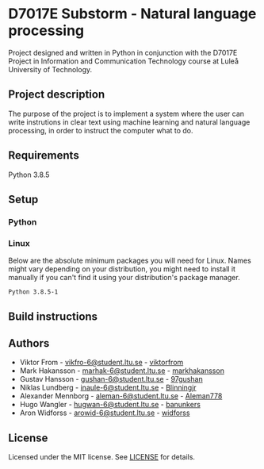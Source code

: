 # D7017E Substorm - Natural language processing
Project designed and written in Python in conjunction with the D7017E Project in Information and Communication Technology course at Luleå University of Technology.

## Project description
The purpose of the project is to implement a system where the user can write instrutions in clear text using machine learning and natural language processing, in order to instruct the computer what to do. 

## Requirements
Python 3.8.5

## Setup

### Python

### Linux
Below are the absolute minimum packages you will need for Linux. Names might vary depending on your distribution, you might need to install it manually if you can't find it using your distribution's package manager.
```
Python 3.8.5-1
```

## Build instructions

## Authors
* Viktor From - vikfro-6@student.ltu.se - [viktorfrom](https://github.com/viktorfrom)
* Mark Hakansson - marhak-6@student.ltu.se - [markhakansson](https://github.com/markhakansson)
* Gustav Hansson - gushan-6@student.ltu.se - [97gushan](https://github.com/97gushan)
* Niklas Lundberg - inaule-6@student.ltu.se - [Blinningjr](https://github.com/Blinningjr)
* Alexander Mennborg - aleman-6@student.ltu.se - [Aleman778](https://github.com/Aleman778)
* Hugo Wangler - hugwan-6@student.ltu.se - [banunkers](https://github.com/banunkers)
* Aron Widforss - arowid-6@student.ltu.se - [widforss](https://github.com/widforss)


## License
Licensed under the MIT license. See [LICENSE](LICENSE) for details.

